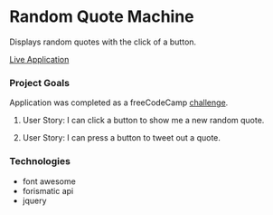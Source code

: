 # Random Quote Machine

Displays random quotes with the click of a button.

[Live Application](random-quote-machine-dlzl.surge.sh)

### Project Goals

Application was completed as a freeCodeCamp [challenge](https://www.freecodecamp.org/challenges/build-a-random-quote-machine).

1. User Story: I can click a button to show me a new random quote.

2. User Story: I can press a button to tweet out a quote.

### Technologies

* font awesome
* forismatic api
* jquery
